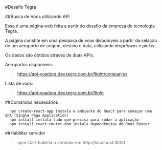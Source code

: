 #Desafio Tegra

##Busca de Voos utilizando API

Essa é uma página web feita a partir do desafio da empresa de tecnologia Tegra.

A página constite em uma pesquisa de voos disponíveis a partir da selação de um aeroporto de origem, destino e data, utilizando _dropdowns_ e _picker_.

Os dados são obtidos através de duas APIs,

Aeroportos disponíveis:

> https://api-voadora.dev.tegra.com.br/flight/companies

Lista de voos:

> https://api-voadora.dev.tegra.com.br/flight

##Comandos necessários
```
  npx create-react-app instala o ambiente do React para começar uma SPA (Single Page Application)
  npm install instala tudo que precisa para rodar a aplicação
  npm install react-router-dom instala dependências do Reat Router
```
##Habilitar servidor

> npm start habilita o servidor em http://localhost:3000


